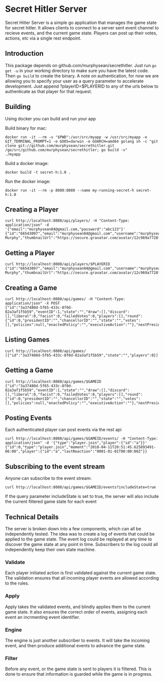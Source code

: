Secret Hitler Server
===

Secret Hitler Server is a simple go application that manages the game state for secret hitler.
It allows clients to connect to a server sent event channel to recieve events, and the current game state.
Players can post up their votes, actions, etc via a single rest endpoint.

Introduction
---

This package depends on github.com/murphysean/secrethitler.
Just run `go get -u` in your working directory to make sure you have the latest code.
Then `go build` to create the binary.
A note on authentication, for now we are allowing you to specify your user as a query parameter to accelerate development.
Just append ?playerID=$PLAYERID to any of the urls below to authenticate as that player for that request.

Building
---

Using docker you can build and run your app

Build binary for mac:

	docker run -it --rm -v "$PWD":/usr/src/myapp -w /usr/src/myapp -e GIT_TERMINAL_PROMPT=1 -e GOOS=darwin -e GOARCH=amd64 golang sh -c "git clone git://github.com/murphysean/secrethitler.git /go/src/github.com/murphysean/secrethitler; go build -v"
	./myapp

Build a docker image:

	docker build -t secret-h:1.0 .

Run the docker image:

	docker run -it --rm -p 8080:8080 --name my-running-secret-h secret-h:1.0

Creating a Player
---

	curl http://localhost:8080/api/players/ -H "Content-Type: application/json" -d '{"email":"murphysean84@gmail.com,"password":"abc123"}'
	{"id":"66543097","email":"murphysean84@gmail.com","username":"murphysean","name":"Sean Murphy","thumbnailUrl":"https://secure.gravatar.com/avatar/12c969a7728fe1bc2fb19c8627af81c9"}

Getting a Player
---

	curl http://localhost:8080/api/players/$PLAYERID
	{"id":"66543097","email":"murphysean84@gmail.com","username":"murphysean","name":"Sean Murphy","thumbnailUrl":"https://secure.gravatar.com/avatar/12c969a7728fe1bc2fb19c8627af81c9"}

Creating a Game
---

	curl http://localhost:8080/api/games/ -H "Content-Type: application/json" -X POST
	{"id":"3a37480d-5f65-433c-8f0d-82a3af1f5b59","eventID":1,"state":"","draw":[],"discard":[],"liberal":0,"facist":0,"failedVotes":0,"players":[],"round":{"id":0,"presidentID":"","chancellorID":"","state":"","votes":[],"policies":null,"enactedPolicy":"","executiveAction":""},"nextPresidentID":"","previousPresidentID":"","previousChancellorID":"","specialElectionRoundID":0,"specialElectionPresidentID":"","winningParty":""}

Listing Games
---

	curl http://localhost:8080/api/games/
	[{"id":"3a37480d-5f65-433c-8f0d-82a3af1f5b59","state":"","players":0}]

Getting a Game
---

	curl http://localhost:8080/api/games/$GAMEID
	{"id":"3a37480d-5f65-433c-8f0d-82a3af1f5b59","eventID":1,"state":"","draw":[],"discard":[],"liberal":0,"facist":0,"failedVotes":0,"players":[],"round":{"id":0,"presidentID":"","chancellorID":"","state":"","votes":[],"policies":null,"enactedPolicy":"","executiveAction":""},"nextPresidentID":"","previousPresidentID":"","previousChancellorID":"","specialElectionRoundID":0,"specialElectionPresidentID":"","winningParty":""}


Posting Events
---

Each authenticated player can post events via the rest api

	curl http://localhost:8080/api/games/$GAMEID/events/ -H "Content-Type: application/json" -d '{"type":"player.join","player":{"id":"a"}}'
	{"id":0,"type":"player.join","moment":"2018-04-11T20:51:45.625893491-06:00","player":{"id":"a","lastReaction":"0001-01-01T00:00:00Z"}}

Subscribing to the event stream
---

Anyone can subscribe to the event stream:

	curl http://localhost:8080/api/games/$GAMEID/events?includeState=true

If the query parameter includeState is set to true, the server will also include the current filtered game state for each event

Technical Details
---

The server is broken down into a few components, which can all be independently tested.
The idea was to create a log of events that could be applied to the game state.
The event log could be replayed at any time to discover the game state at any point in time.
Subscribers to the log could all independently keep their own state machine.

### Validate

Each player initiated action is first validated against the current game state.
The validation ensures that all incoming player events are allowed according to the rules.

### Apply

Apply takes the validated events, and blindly applies them to the current game state.
It also ensures the correct order of events, assigning each event an incrmenting event identifier.

### Engine

The engine is just another subscriber to events.
It will take the incoming event, and then produce additional events to advance the game state.

### Filter

Before any event, or the game state is sent to players it is filtered.
This is done to ensure that information is guarded while the game is in progress.

